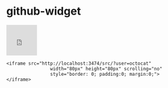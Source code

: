 # github-widget

<iframe src="https://jtn-d.github.io?user=octocat" 
				width="80px" height="80px" scrolling="no" 
				style="border: 0; padding:0; margin:0;">
</iframe>

```
<iframe src="http://localhost:3474/src/?user=octocat" 
				width="80px" height="80px" scrolling="no" 
				style="border: 0; padding:0; margin:0;">
</iframe>
```